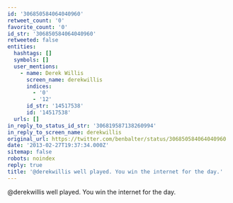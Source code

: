 ```yaml
---
id: '306850584064040960'
retweet_count: '0'
favorite_count: '0'
id_str: '306850584064040960'
retweeted: false
entities:
  hashtags: []
  symbols: []
  user_mentions:
    - name: Derek Willis
      screen_name: derekwillis
      indices:
        - '0'
        - '12'
      id_str: '14517538'
      id: '14517538'
  urls: []
in_reply_to_status_id_str: '306819587138260994'
in_reply_to_screen_name: derekwillis
original_url: https://twitter.com/benbalter/status/306850584064040960
date: '2013-02-27T19:37:34.000Z'
sitemap: false
robots: noindex
reply: true
title: '@derekwillis well played. You win the internet for the day.'
---
```


@derekwillis well played. You win the internet for the day.